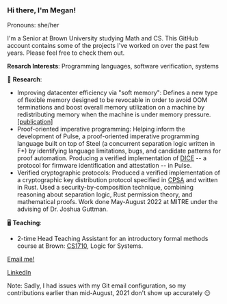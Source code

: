 ### Hi there, I'm Megan!

Pronouns: she/her

I'm a Senior at Brown University studying Math and CS. 
This GitHub account contains some of the projects I've worked on over the past few years. 
Please feel free to check them out.

**Resarch Interests**: Programming languages, software verification, systems

🔬 **Research**: 
* Improving datacenter efficiency via "soft memory": Defines a new type of flexible memory designed to be revocable in order to avoid OOM terminations and boost overall memory utilization on a machine by redistributing memory when the machine is under memory pressure. [[publication]](https://dl.acm.org/doi/10.1145/3593856.3595902)
* Proof-oriented imperative programming: Helping inform the development of Pulse, a proof-oriented imperative programming language built on top of Steel (a concurrent separation logic written in F*) by identifying language limitations, bugs, and candidate patterns for proof automation. Producing a verified implementation of [DICE](https://www.microsoft.com/en-us/research/project/dice-device-identifier-composition-engine/) -- a protocol for firmware identification and attestation -- in Pulse.  
* Verified cryptographic protocols: Produced a verified implementation of a cryptographic key distribution protocol specified in [CPSA](https://github.com/mitre/cpsa) and written in Rust. Used a security-by-composition technique, combining reasoning about separation logic, Rust permission theory, and mathematical proofs. Work done May-August 2022 at MITRE under the advising of Dr. Joshua Guttman. 

🖥 **Teaching**: 
* 2-time Head Teaching Assistant for an introductory formal methods course at Brown: [CS1710](https://csci1710.github.io/2022/), Logic for Systems.

[Email me!](mailto:megan_frisella@brown.edu)

[LinkedIn](https://www.linkedin.com/in/megan-frisella/)

Note: Sadly, I had issues with my Git email configuration, so my contributions earlier than mid-August, 2021 don't show up accurately 😔

